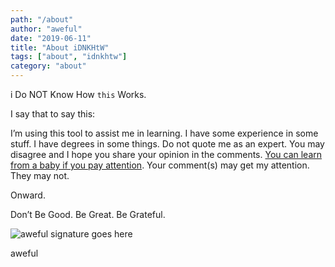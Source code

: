 ```yaml
---
path: "/about"
author: "aweful"
date: "2019-06-11"
title: "About iDNKHtW"
tags: ["about", "idnkhtw"]
category: "about"
---
```


i Do NOT Know How `this` Works.

I say that to say this:

I’m using this tool to assist me in learning. I have some experience in some stuff. I have degrees in some things. Do not quote me as an expert. You may disagree and I hope you share your opinion in the comments. [You can learn from a baby if you pay attention](https://genius.com/E-40-tell-it-like-it-is-lyrics). Your comment(s) may get my attention. They may not.

Onward.

Don’t Be Good. Be Great. Be Grateful.

![aweful signature goes here](https://res.cloudinary.com/devdash54321/image/upload/v1560454807/aweful/aweful_signature_rainbow.gif)

aweful


<!-- 
```js
const test = "test"

function() {
    console.log(test);
}
``` -->